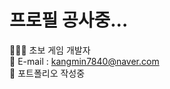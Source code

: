 # 프로필 공사중...

🌱🌱🌱 초보 게임 개발자 <br>
💬 E-mail : kangmin7840@naver.com <br>
🔭 포트폴리오 작성중
<!--
**Cenchi185/Cenchi185** is a ✨ _special_ ✨ repository because its `README.md` (this file) appears on your GitHub profile.

Here are some ideas to get you started:

- 🔭 I’m currently working on ...
- 🌱 I’m currently learning ...
- 👯 I’m looking to collaborate on ...
- 🤔 I’m looking for help with ...
- 💬 Ask me about ...
- 📫 How to reach me: ...
- 😄 Pronouns: ...
- ⚡ Fun fact: ...
-->
